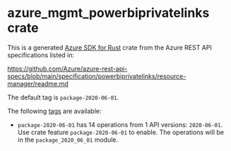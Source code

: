 # azure_mgmt_powerbiprivatelinks crate

This is a generated [Azure SDK for Rust](https://github.com/Azure/azure-sdk-for-rust) crate from the Azure REST API specifications listed in:

https://github.com/Azure/azure-rest-api-specs/blob/main/specification/powerbiprivatelinks/resource-manager/readme.md

The default tag is `package-2020-06-01`.

The following [tags](https://github.com/Azure/azure-sdk-for-rust/blob/main/services/tags.md) are available:

- `package-2020-06-01` has 14 operations from 1 API versions: `2020-06-01`. Use crate feature `package-2020-06-01` to enable. The operations will be in the `package_2020_06_01` module.